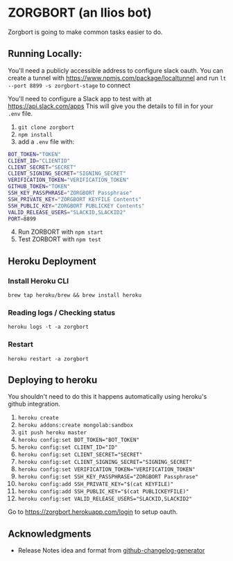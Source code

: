 # ZORGBORT (an Ilios bot)

Zorgbort is going to make common tasks easier to do.

## Running Locally:

You'll need a publicly accessible address to configure slack oauth.
You can create a tunnel with https://www.npmjs.com/package/localtunnel
and run  `lt --port 8899 -s zorgbort-stage` to connect

You'll need to configure a Slack app to test with at https://api.slack.com/apps
This will give you the details to fill in for your `.env` file.

1. `git clone zorgbort`
2. `npm install`
3. add a `.env` file with:
```bash
BOT_TOKEN="TOKEN"
CLIENT_ID="CLIENTID"
CLIENT_SECRET="SECRET"
CLIENT_SIGNING_SECRET="SIGNING_SECRET"
VERIFICATION_TOKEN="VERIFICATION_TOKEN"
GITHUB_TOKEN="TOKEN"
SSH_KEY_PASSPHRASE="ZORGBORT Passphrase"
SSH_PRIVATE_KEY="ZORGBORT KEYFILE Contents"
SSH_PUBLIC_KEY="ZORGBORT PUBLICKEY Contents"
VALID_RELEASE_USERS="SLACKID,SLACKID2"
PORT=8899
```
4. Run ZORBORT with `npm start`
5. Test ZORBORT with `npm test`

## Heroku Deployment

### Install Heroku CLI

`brew tap heroku/brew && brew install heroku`

### Reading logs / Checking status
`heroku logs -t -a zorgbort`

### Restart
`heroku restart -a zorgbort`

## Deploying to heroku 

You shouldn't need to do this it happens automatically using heroku's github integration.

1. `heroku create`
2. `heroku addons:create mongolab:sandbox`
3. `git push heroku master`
4. `heroku config:set BOT_TOKEN="BOT_TOKEN"`
5. `heroku config:set CLIENT_ID="ID"`
6. `heroku config:set CLIENT_SECRET="SECRET"`
7. `heroku config:set CLIENT_SIGNING_SECRET="SIGNING_SECRET"`
8. `heroku config:set VERIFICATION_TOKEN="VERIFICATION_TOKEN"`
9. `heroku config:set SSH_KEY_PASSPHRASE="ZORGBORT Passphrase"`
10. `heroku config:add SSH_PRIVATE_KEY="$(cat KEYFILE)"`
11. `heroku config:add SSH_PUBLIC_KEY="$(cat PUBLICKEYFILE)"`
12. `heroku config:set VALID_RELEASE_USERS="SLACKID,SLACKID2"`

Go to https://zorgbort.herokuapp.com/login to setup oauth.

## Acknowledgments

* Release Notes idea and format from [github-changelog-generator](https://github.com/skywinder/github-changelog-generator)
